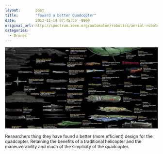 ```yaml
---
layout:       post
title:        "Toward a better Quadcopter"
date:         2013-11-14 07:45:55 -0800
original_url: http://spectrum.ieee.org/automaton/robotics/aerial-robots/iros-2013-should-quadrotors-all-look-like-this#.UoRAb7LvVFs.hackernews
categories:
  - Drones
---
```


  ![](/assets/import/resource.jpg) 

Researchers thing they have found a better (more efficient) design for the quadcopter. Retaining the benefits of a traditional helicopter and the maneuverability and much of the simplicity of the quadcopter. 

 
